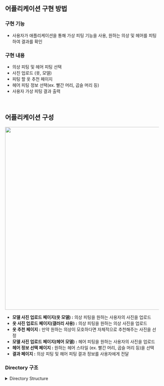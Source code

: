 ## 어플리케이션 구현 방법

### 구현 기능
- 사용자가 애플리케이션을 통해 가상 피팅 기능을 사용, 원하는 의상 및 헤어를 피팅하여 결과를 확인

### 구현 내용 
-	의상 피팅 및 헤어 피팅 선택
-	사진 업로드 (옷, 모델)
-	피팅 할 옷 추천 페이지 
-	헤어 피팅 정보 선택(ex. 빨간 머리, 곱슬 머리 등)
-	사용자 가상 피팅 결과 출력


<br>



## 어플리케이션 구성

<!--
File Type | files
--|--
<b>javafile.java</b> | MainActivity → SubActivity2 → … → SubActivity3_1 → SubActivity3_1_1  → … 
<b>layout.xml</b> | activity_main → activity_sub2 → … → activity_sub31 → activity_sub311  → … 
-->

<p align="center">
<img src="https://github.com/VIP-Projects/V-Fit-App/assets/53934639/e75deef4-4193-44c0-bb22-4688aa068520" style="width:600px"></p>



-	<b> 모델 사진 업로드 페이지(옷 모델) :</b> 의상 피팅을 원하는 사용자의 사진을 업로드
-	<b> 옷 사진 업로드 페이지(갤러리 사용) :</b> 의상 피팅을 원하는 의상 사진을 업로드
-	<b> 옷 추천 페이지 :</b> 만약 원하는 의상이 모호하다면 자체적으로 추천해주는 사진을 선정
-	<b> 모델 사진 업로드 페이지(헤어 모델) :</b> 헤어 피팅을 원하는 사용자의 사진을 업로드
-	<b> 헤어 정보 선택 페이지 :</b> 원하는 헤어 스타일 (ex. 빨간 머리, 곱슬 머리 등)을 선택
-	<b> 결과 페이지 :</b> 의상 피팅 및 헤어 피팅 결과 정보를 사용자에게 전달


### Directory 구조

<details>
<summary>Directory Structure</summary>
<div markdown="1">

  ```
.
|--src/main
|      |--java/com/example/vfitapplication
|      |            |--MainActivity.java
|      |            |--ProgressDialog.java
|      |            |--SubActivity2.java
|      |            |--SubActivity3.java
|      |            |--SubActivity3_1.java
|      |            |--SubActivity3_1_1.java
|      |            |--SubActivity3_1_2.java
|      |            |--SubActivity4.java
|      |            |--SubActivity4_1.java
|      |            '--SubActivity4_2.java
|      |--res
|      |            |--drawble
|      |            |      |--white.png
|      |            |      |--iu.jpg
|      |            |      |--iu_hair.jpg
|      |            |      |--iu_result.png
|      |            |      |--btn_white_blackstroke.xml
|      |            |      |--ic_launcher_background.xml
|      |            |      |--ic_launcher_foreground.xml
|      |            |      |--progress_bg.xml
|      |            |      |--progress_image.xml
|      |            |--layout
|      |            |      |--activity_main.xml
|      |            |      |--activity_sub2.xml
|      |            |      |--activity_sub3.xml
|      |            |      |--activity_sub31.xml
|      |            |      |--activity_sub311.xml
|      |            |      |--activity_sub312.xml
|      |            |      |--activity_sub4.xml
|      |            |      |--activity_sub41.xml
|      |            |      |--activity_sub42.xml
|      |            |      '--dialog_progress.xml
|      '--AndroidManifest.xml
'--build.gradle.kts

  ```

</div>



